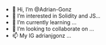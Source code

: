 - 👋 Hi, I’m @Adrian-Gonz
- 👀 I’m interested in Solidity and JS...
- 🌱 I’m currently learning ...
- 💞️ I’m looking to collaborate on ...
- 📫 My IG adrianjgonz ...

<!---
Adrian-Gonz/Adrian-Gonz is a ✨ special ✨ repository because its `README.md` (this file) appears on your GitHub profile.
You can click the Preview link to take a look at your changes.
--->
